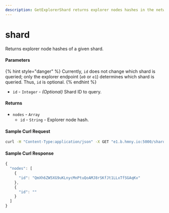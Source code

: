```yaml
---
description: GetExplorerShard returns explorer nodes hashes in the network.
---
```


# shard

Returns explorer node hashes of a given shard.

#### Parameters

{% hint style="danger" %}
Currently, `id` does not change which shard is queried; only the explorer endpoint \(`e0` or `e1`\) determines which shard is queried. Thus, `id` is optional.
{% endhint %}

* `id` - `Integer` - _\(Optional\)_ Shard ID to query.

#### Returns

* `nodes` - `Array`
  * `id` - `String` - Explorer node hash.

#### Sample Curl Request

```bash
curl -H "Content-Type:application/json" -X GET "e1.b.hmny.io:5000/shard?id=1"
```

#### Sample Curl Response

```javascript
{
  "nodes": [
    {
      "id": "QmXh6ZW5XG9uKLnycMnPtuQoAMJ8rSKfJt1LLxTfSGAqKv"
    },
    {
      "id": ""
    }
  ]
}
```

